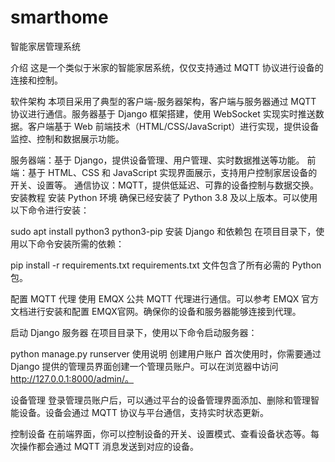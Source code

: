 
# smarthome
智能家居管理系统

介绍
这是一个类似于米家的智能家居系统，仅仅支持通过 MQTT 协议进行设备的连接和控制。

软件架构
本项目采用了典型的客户端-服务器架构，客户端与服务器通过 MQTT 协议进行通信。服务器基于 Django 框架搭建，使用 WebSocket 实现实时推送数据。客户端基于 Web 前端技术（HTML/CSS/JavaScript）进行实现，提供设备监控、控制和数据展示功能。

服务器端：基于 Django，提供设备管理、用户管理、实时数据推送等功能。
前端：基于 HTML、CSS 和 JavaScript 实现界面展示，支持用户控制家居设备的开关、设置等。
通信协议：MQTT，提供低延迟、可靠的设备控制与数据交换。
安装教程
安装 Python 环境 确保已经安装了 Python 3.8 及以上版本。可以使用以下命令进行安装：

sudo apt install python3 python3-pip
安装 Django 和依赖包 在项目目录下，使用以下命令安装所需的依赖：

pip install -r requirements.txt
requirements.txt 文件包含了所有必需的 Python 包。

配置 MQTT 代理 使用 EMQX 公共 MQTT 代理进行通信。可以参考 EMQX 官方文档进行安装和配置 EMQX官网。确保你的设备和服务器能够连接到代理。

启动 Django 服务器 在项目目录下，使用以下命令启动服务器：

python manage.py runserver
使用说明
创建用户账户 首次使用时，你需要通过 Django 提供的管理员界面创建一个管理员账户。可以在浏览器中访问 http://127.0.0.1:8000/admin/。

设备管理 登录管理员账户后，可以通过平台的设备管理界面添加、删除和管理智能设备。设备会通过 MQTT 协议与平台通信，支持实时状态更新。

控制设备 在前端界面，你可以控制设备的开关、设置模式、查看设备状态等。每次操作都会通过 MQTT 消息发送到对应的设备。

